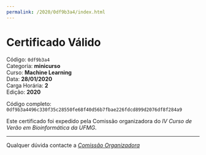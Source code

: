 ```yaml
---
permalink: /2020/0df9b3a4/index.html
---
```


# Certificado Válido

Código: `0df9b3a4`<br>
Categoria: **minicurso**<br>
Curso: **Machine Learning**<br>
Data: **28/01/2020**<br>
Carga Horária: **2**<br>
Edição: **2020**<br>


Código completo: `0df9b3a4496c330f35c28550fe68f40d56b7fbae226fdcd899d2076df8f284a9`


Este certificado foi expedido pela Comissão organizadora do *IV Curso de Verão em Bioinformática da UFMG*.

----

Qualquer dúvida contacte a [_Comissão Organizadora_](<mailto:cursobioinfoufmg@gmail.com$subject=[Certificados]>)

